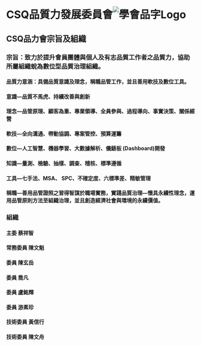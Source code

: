 # CSQ品質力發展委員會![學會品字Logo](https://user-images.githubusercontent.com/105065929/167281189-b2e6fda0-5ac7-4136-ae11-5498c73ea777.png)

## CSQ品力會宗旨及組織
### 宗旨：致力於提升會員團體與個人及有志品質工作者之品質力，協助所屬組織蛻為數位型品質治理組織。
#### 品質力意涵：具備品質意識及理念，稱職品管工作，並且善用軟技及數位工具。
 #### 意識—品質不馬虎、持續改善與創新
 #### 理念—品管原理、顧客為重、專業領導、全員參與、過程導向、事實決策、關係經營
 #### 軟技—全向溝通、帶動協調、專案管控、預算運籌
 #### 數位—人工智慧、機器學習、大數據解析、儀錶板 (Dashboard)開發
 #### 知識—量測、檢驗、抽樣、調查、稽核、標準遵循
 #### 工具—七手法、MSA、 SPC、不確定度、六標準差、精敏管理
 #### 稱職—善用品管證照之習得智謀於職場實務，實踐品質治理—懷具永續性理念，運用品管原則方法至組織治理，並且創造經濟社會與環境的永續價值。

 ### 組織
 #### 主委 蔡祥智
 #### 常務委員 陳文魁
 #### 委員 陳玄岳
 #### 委員 喬凡
####  委員 盧銘輝
 #### 委員 游素珍
 #### 技術委員 黃信行
####  技術委員 陳文舟
